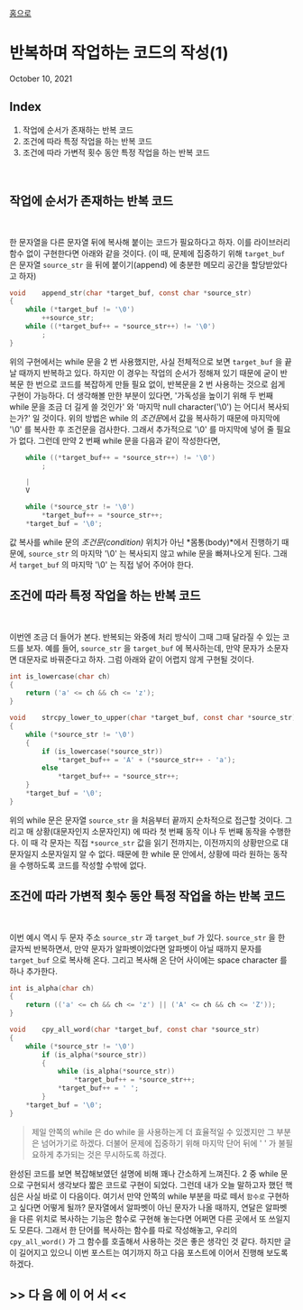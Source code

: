 [홈으로](/)
# 반복하며 작업하는 코드의 작성(1)
October 10, 2021
<br/>

## Index

1. 작업에 순서가 존재하는 반복 코드
2. 조건에 따라 특정 작업을 하는 반복 코드
3. 조건에 따라 가변적 횟수 동안 특정 작업을 하는 반복 코드
<br/>

## 작업에 순서가 존재하는 반복 코드
<br/>

한 문자열을 다른 문자열 뒤에 복사해 붙이는 코드가 필요하다고 하자.
이를 라이브러리 함수 없이 구현한다면 아래와 같을 것이다.
(이 때, 문제에 집중하기 위해 `target_buf` 은 문자열 `source_str` 을 뒤에 붙이기(append) 에 충분한 메모리 공간을 할당받았다고 하자)

```c
void	append_str(char *target_buf, const char *source_str)
{
	while (*target_buf != '\0')
		++source_str;
	while ((*target_buf++ = *source_str++) != '\0')
		;
}
```

위의 구현에서는 while 문을 2 번 사용했지만, 사실 전체적으로 보면 `target_buf` 을 끝날 때까지 반복하고 있다.
하지만 이 경우는 작업의 순서가 정해져 있기 때문에 굳이 반복문 한 번으로 코드를 복잡하게 만들 필요 없이, 반복문을 2 번 사용하는 것으로 쉽게 구현이 가능하다.
더 생각해볼 만한 부분이 있다면, '가독성을 높이기 위해 두 번째 while 문을 조금 더 길게 쓸 것인가' 와 '마지막 null character('\0') 는 어디서 복사되는가?' 일 것이다.
위의 방법은 while 의 *조건문*에서 값을 복사하기 때문에 마지막에 '\0' 를 복사한 후 조건문을 검사한다. 그래서 추가적으로 '\0' 를 마지막에 넣어 줄 필요가 없다. 그런데 만약 2 번째 while 문을 다음과 같이 작성한다면,

```c
	while ((*target_buf++ = *source_str++) != '\0')
		;

	|
	V

	while (*source_str != '\0')
		*target_buf++ = *source_str++;
	*target_buf = '\0';
```

값 복사를 while 문의 *조건문(condition)* 위치가 아닌 *몸통(body)*에서 진행하기 때문에, `source_str` 의 마지막 '\0' 는 복사되지 않고 while 문을 빠져나오게 된다. 그래서 `target_buf` 의 마지막 '\0' 는 직접 넣어 주어야 한다.
<br/>

## 조건에 따라 특정 작업을 하는 반복 코드
<br/>

이번엔 조금 더 들어가 본다.
반복되는 와중에 처리 방식이 그때 그때 달라질 수 있는 코드를 보자.
예를 들어, `source_str` 을 `target_buf` 에 복사하는데, 만약 문자가 소문자면 대문자로 바꿔준다고 하자.
그럼 아래와 같이 어렵지 않게 구현될 것이다.

```c
int	is_lowercase(char ch)
{
	return ('a' <= ch && ch <= 'z');
}

void	strcpy_lower_to_upper(char *target_buf, const char *source_str)
{
	while (*source_str != '\0')
	{
		if (is_lowercase(*source_str))
			*target_buf++ = 'A' + (*source_str++ - 'a');
		else
			*target_buf++ = *source_str++;
	}
	*target_buf = '\0';
}
```

위의 while 문은 문자열 `source_str` 을 처음부터 끝까지 순차적으로 접근할 것이다.
그리고 매 상황(대문자인지 소문자인지) 에 따라 첫 번째 동작 이나 두 번째 동작을 수행한다.
이 때 각 문자는 직접 `*source_str` 값을 읽기 전까지는, 이전까지의 상황만으로 대문자일지 소문자일지 알 수 없다.
때문에 한 while 문 안에서, 상황에 따라 원하는 동작을 수행하도록 코드를 작성할 수밖에 없다.
<br/>

## 조건에 따라 가변적 횟수 동안 특정 작업을 하는 반복 코드
<br/>

이번 예시 역시 두 문자 주소 `source_str` 과 `target_buf` 가 있다.
`source_str` 을 한 글자씩 반복하면서, 만약 문자가 알파벳이었다면 알파벳이 아닐 때까지 문자를 `target_buf` 으로 복사해 온다.
그리고 복사해 온 단어 사이에는 space character 를 하나 추가한다.

```c
int	is_alpha(char ch)
{
	return (('a' <= ch && ch <= 'z') || ('A' <= ch && ch <= 'Z'));
}

void	cpy_all_word(char *target_buf, const char *source_str)
{
	while (*source_str != '\0')
		if (is_alpha(*source_str))
		{
			while (is_alpha(*source_str))
				*target_buf++ = *source_str++;
			*target_buf++ = ' ';
		}
	*target_buf = '\0';
}
```
> 제일 안쪽의 while 은 do while 을 사용하는게 더 효율적일 수 있겠지만 그 부분은 넘어가기로 하겠다.
> 더불어 문제에 집중하기 위해 마지막 단어 뒤에 ' ' 가 불필요하게 추가되는 것은 무시하도록 하겠다.

완성된 코드를 보면 복잡해보였던 설명에 비해 꽤나 간소하게 느껴진다.
2 중 while 문으로 구현되서 생각보다 짧은 코드로 구현이 되었다.
그런데 내가 오늘 말하고자 했던 핵심은 사실 바로 이 다음이다.
여기서 만약 안쪽의 while 부분을 따로 떼서 `함수로` 구현하고 싶다면 어떻게 될까?
문자열에서 알파벳이 아닌 문자가 나올 때까지, 연달은 알파벳을 다른 위치로 복사하는 기능은 함수로 구현해 놓는다면 어쩌면 다른 곳에서 또 쓰일지도 모른다.
그래서 한 단어를 복사하는 함수를 따로 작성해놓고, 우리의`cpy_all_word()` 가 그 함수를 호출해서 사용하는 것은 좋은 생각인 것 같다.
하지만 글이 길어지고 있으니 이번 포스트는 여기까지 하고 다음 포스트에 이어서 진행해 보도록 하겠다.
<br/>

## \>\> 다 음 에 이 어 서 \<\<
